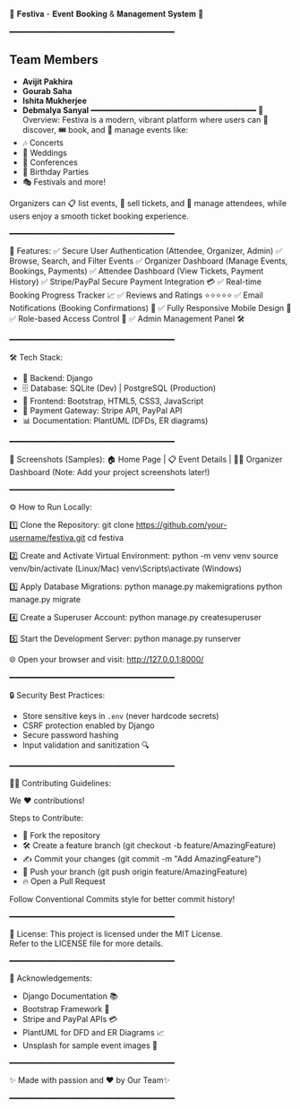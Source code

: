 🎉 𝐅𝐞𝐬𝐭𝐢𝐯𝐚 - 𝐄𝐯𝐞𝐧𝐭 𝐁𝐨𝐨𝐤𝐢𝐧𝐠 & 𝐌𝐚𝐧𝐚𝐠𝐞𝐦𝐞𝐧𝐭 𝐒𝐲𝐬𝐭𝐞𝐦 🎉

━━━━━━━━━━━━━━━━━━━━━━━━━━━━━━━━━━━
## Team Members

- **Avijit Pakhira**
- **Gourab Saha**
- **Ishita Mukherjee**
- **Debmalya Sanyal**
━━━━━━━━━━━━━━━━━━━━━━━━━━━━━━━━━━━
📢 Overview:
Festiva is a modern, vibrant platform where users can 🌟 discover, 🎟️ book, and 📅 manage events like:
- 🎶 Concerts
- 💍 Weddings
- 🎤 Conferences
- 🎂 Birthday Parties
- 🎭 Festivals and more!

Organizers can 📋 list events, 🛒 sell tickets, and 👥 manage attendees, while users enjoy a smooth ticket booking experience.

━━━━━━━━━━━━━━━━━━━━━━━━━━━━━━━━━━━

🚀 Features:
✅ Secure User Authentication (Attendee, Organizer, Admin)
✅ Browse, Search, and Filter Events
✅ Organizer Dashboard (Manage Events, Bookings, Payments)
✅ Attendee Dashboard (View Tickets, Payment History)
✅ Stripe/PayPal Secure Payment Integration 💳
✅ Real-time Booking Progress Tracker 📈
✅ Reviews and Ratings ⭐⭐⭐⭐⭐
✅ Email Notifications (Booking Confirmations) 📩
✅ Fully Responsive Mobile Design 📱
✅ Role-based Access Control 🔐
✅ Admin Management Panel 🛠️

━━━━━━━━━━━━━━━━━━━━━━━━━━━━━━━━━━━

🛠️ Tech Stack:
- 🐍 Backend: Django
- 🗄️ Database: SQLite (Dev) | PostgreSQL (Production)
- 🎨 Frontend: Bootstrap, HTML5, CSS3, JavaScript
- 🏦 Payment Gateway: Stripe API, PayPal API
- 📊 Documentation: PlantUML (DFDs, ER diagrams)

━━━━━━━━━━━━━━━━━━━━━━━━━━━━━━━━━━━

📸 Screenshots (Samples):
🏠 Home Page | 📋 Event Details | 🧑‍💼 Organizer Dashboard
(Note: Add your project screenshots later!)

━━━━━━━━━━━━━━━━━━━━━━━━━━━━━━━━━━━

⚙️ How to Run Locally:

1️⃣ Clone the Repository:
git clone https://github.com/your-username/festiva.git
cd festiva

2️⃣ Create and Activate Virtual Environment:
python -m venv venv
source venv/bin/activate (Linux/Mac)
venv\Scripts\activate (Windows)

3️⃣ Apply Database Migrations:
python manage.py makemigrations
python manage.py migrate

4️⃣ Create a Superuser Account:
python manage.py createsuperuser

5️⃣ Start the Development Server:
python manage.py runserver

🌐 Open your browser and visit:
http://127.0.0.1:8000/

━━━━━━━━━━━━━━━━━━━━━━━━━━━━━━━━━━━

🔒 Security Best Practices:
- Store sensitive keys in `.env` (never hardcode secrets)
- CSRF protection enabled by Django
- Secure password hashing
- Input validation and sanitization 🔍

━━━━━━━━━━━━━━━━━━━━━━━━━━━━━━━━━━━

👨‍💻 Contributing Guidelines:

We ❤️ contributions!

Steps to Contribute:
- 🍴 Fork the repository
- 🛠️ Create a feature branch (git checkout -b feature/AmazingFeature)
- ✍️ Commit your changes (git commit -m "Add AmazingFeature")
- 🚀 Push your branch (git push origin feature/AmazingFeature)
- 🔥 Open a Pull Request

Follow Conventional Commits style for better commit history!

━━━━━━━━━━━━━━━━━━━━━━━━━━━━━━━━━━━

📄 License:
This project is licensed under the MIT License.  
Refer to the LICENSE file for more details.

━━━━━━━━━━━━━━━━━━━━━━━━━━━━━━━━━━━

🙌 Acknowledgements:
- Django Documentation 📚
- Bootstrap Framework 🎨
- Stripe and PayPal APIs 💳
- PlantUML for DFD and ER Diagrams 📈
- Unsplash for sample event images 📸

━━━━━━━━━━━━━━━━━━━━━━━━━━━━━━━━━━━

✨ Made with passion and ❤️ by Our Team✨

━━━━━━━━━━━━━━━━━━━━━━━━━━━━━━━━━━━
